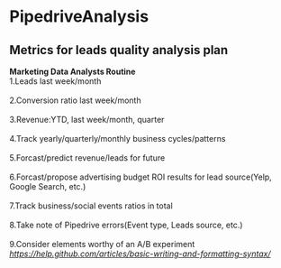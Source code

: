# PipedriveAnalysis
## Metrics for leads quality analysis plan
**Marketing Data Analysts Routine**<br />
1.Leads last week/month<br />
<br />
2.Conversion ratio last week/month<br />
<br />
3.Revenue:YTD, last week/month, quarter<br />
<br />
4.Track yearly/quarterly/monthly business cycles/patterns<br />
<br />
5.Forcast/predict revenue/leads for future<br />
<br />
6.Forcast/propose advertising budget ROI results for lead source(Yelp, Google Search, etc.)<br />
<br />
7.Track business/social events ratios in total<br />
<br />
8.Take note of Pipedrive errors(Event type, Leads source, etc.)<br />
<br />
9.Consider elements worthy of an A/B experiment
<br />
*https://help.github.com/articles/basic-writing-and-formatting-syntax/*
